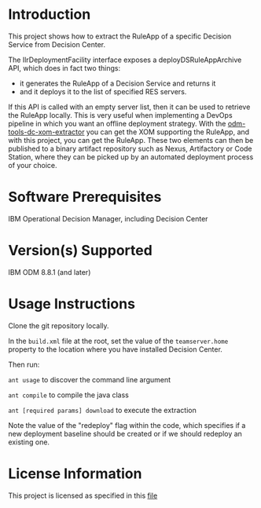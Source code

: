 Introduction
==============
This project shows how to extract the RuleApp of a specific Decision Service from Decision Center.

The IlrDeploymentFacility interface exposes a deployDSRuleAppArchive API, which does in fact two things:
- it generates the RuleApp of a Decision Service and returns it
- and it deploys it to the list of specified RES servers.

If this API is called with an empty server list, then it can be used to retrieve the RuleApp locally.
This is very useful when implementing a DevOps pipeline in which you want an offline deployment strategy.
With the [odm-tools-dc-xom-extractor](https://git.ng.bluemix.net/guilhem.molines/odm-tools-dc-xom-extractor) you can get the XOM supporting the RuleApp, and with this project, you can get the RuleApp.
These two elements can then be published to a binary artifact repository such as Nexus, Artifactory or Code Station, where they can be picked up by an automated deployment process of your choice.


Software Prerequisites
========================
IBM Operational Decision Manager, including Decision Center

Version(s) Supported
======================
IBM ODM 8.8.1 (and later)

Usage Instructions
===================
Clone the git repository locally.

In the `build.xml` file at the root, set the value of the `teamserver.home` property to the location where you have installed Decision Center.

Then run:

`ant usage` to discover the command line argument

`ant compile` to compile the java class

`ant [required params] download` to execute the extraction

Note the value of the "redeploy" flag within the code, which specifies if a new deployment baseline should be created or if we should redeploy an existing one.


License Information
====================
This project is licensed as specified in this [file](https://git.ng.bluemix.net/guilhem.molines/odm-tools-dc-ruleapp-extractor/blob/master/IBMLicense.txt)
